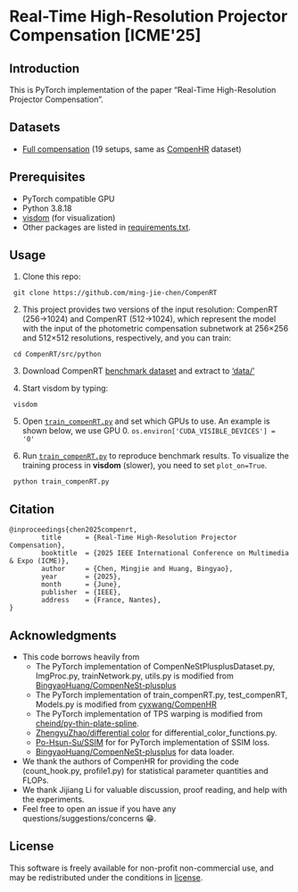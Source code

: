 # Real-Time High-Resolution Projector Compensation [ICME'25] 
## Introduction
This is PyTorch implementation of the paper “Real-Time High-Resolution Projector Compensation”.

        
## Datasets
* [Full compensation](https://pan.baidu.com/s/1XblKFnsIBhjd2sK7aQCNDA?pwd=qnh5) (19 setups, same as [CompenHR](https://github.com/cyxwang/CompenHR) dataset)

## Prerequisites
* PyTorch compatible GPU
* Python 3.8.18
* [visdom](https://github.com/fossasia/visdom) (for visualization)
* Other packages are listed in [requirements.txt](https://github.com/ming-jie-chen/CompenRT/blob/master/requirements.txt).
  
## Usage
   1. Clone this repo:
  
     git clone https://github.com/ming-jie-chen/CompenRT
     
   2. This project provides two versions of the input resolution: CompenRT (256->1024) and CompenRT (512->1024), which represent the model with the input of the photometric compensation subnetwork at 256×256 and 512×512 resolutions, 
      respectively, and you can train:
      
     cd CompenRT/src/python  
     
   3. Download CompenRT [benchmark dataset](https://pan.baidu.com/s/1XblKFnsIBhjd2sK7aQCNDA?pwd=qnh5) and extract to [‘data/’](https://github.com/ming-jie-chen/CompenRT/tree/master/data)
     
   4. Start visdom by typing:
      
     visdom

   5. Open [`train_compenRT.py`](src/python/train_compenRT.py) and set which GPUs to use. An example is shown below, we use GPU 0.
   `os.environ['CUDA_VISIBLE_DEVICES'] = '0'`

   6. Run [`train_compenRT.py`](src/python/train_compenRT.py) to reproduce benchmark results. To visualize the training process in **visdom** (slower), you need to set `plot_on=True`.
   
     python train_compenRT.py
   
## Citation
```
@inproceedings{chen2025compenrt,
        title      = {Real-Time High-Resolution Projector Compensation},
        booktitle  = {2025 IEEE International Conference on Multimedia & Expo (ICME)},
        author     = {Chen, Mingjie and Huang, Bingyao},
        year       = {2025},
        month      = {June},
        publisher  = {IEEE},
        address    = {France, Nantes},
}
```
## Acknowledgments
- This code borrows heavily from
  - The PyTorch implementation of CompenNeStPlusplusDataset.py, ImgProc.py, trainNetwork.py, utils.py is modified from [BingyaoHuang/CompenNeSt-plusplus](https://github.com/BingyaoHuang/CompenNeSt-plusplus/tree/master)
  - The PyTorch implementation of train_compenRT.py, test_compenRT, Models.py is modified from [cyxwang/CompenHR](https://github.com/cyxwang/CompenHR/tree/main)
  - The PyTorch implementation of TPS warping is modified from [cheind/py-thin-plate-spline](https://github.com/cheind/py-thin-plate-spline).
  - [ZhengyuZhao/differential color](https://github.com/ZhengyuZhao/PerC-Adversarial/blob/master/differential_color_functions.py) for differential_color_functions.py.
  - [Po-Hsun-Su/SSIM](https://github.com/Po-Hsun-Su/pytorch-ssim) for for PyTorch implementation of SSIM loss.
  - [BingyaoHuang/CompenNeSt-plusplus](https://github.com/BingyaoHuang/CompenNeSt-plusplus) for data loader.
- We thank the authors of CompenHR for providing the code (count_hook.py, profile1.py) for statistical parameter quantities and FLOPs.
- We thank Jijiang Li for valuable discussion, proof reading, and help with the experiments.
- Feel free to open an issue if you have any questions/suggestions/concerns 😁.

## License
This software is freely available for non-profit non-commercial use, and may be redistributed under the conditions in [license](https://github.com/ming-jie-chen/CompenRT/blob/master/LICENSE.txt).
